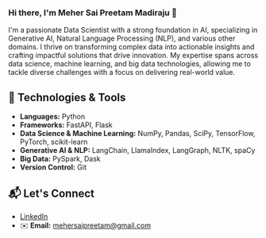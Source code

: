 ### Hi there, I'm Meher Sai Preetam Madiraju 👋

I'm a passionate Data Scientist with a strong foundation in AI, specializing in Generative AI, Natural Language Processing (NLP), and various other domains. I thrive on transforming complex data into actionable insights and crafting impactful solutions that drive innovation. My expertise spans across data science, machine learning, and big data technologies, allowing me to tackle diverse challenges with a focus on delivering real-world value.

## 🔧 Technologies & Tools

- **Languages:** Python
- **Frameworks:** FastAPI, Flask
- **Data Science & Machine Learning:** NumPy, Pandas, SciPy, TensorFlow, PyTorch, scikit-learn
- **Generative AI & NLP:** LangChain, LlamaIndex, LangGraph, NLTK, spaCy
- **Big Data:** PySpark, Dask
- **Version Control:** Git

## 📬 Let's Connect

- [LinkedIn](https://www.linkedin.com/in/mehersaipreetam/)
- ✉️ **Email:** mehersaipreetam@gmail.com



<!--
**mehersaipreetam/mehersaipreetam** is a ✨ _special_ ✨ repository because its `README.md` (this file) appears on your GitHub profile.

Here are some ideas to get you started:

- 🔭 I’m currently working on ...
- 🌱 I’m currently learning ...
- 👯 I’m looking to collaborate on ...
- 🤔 I’m looking for help with ...
- 💬 Ask me about ...
- 📫 How to reach me: ...
- 😄 Pronouns: ...
- ⚡ Fun fact: ...
-->
